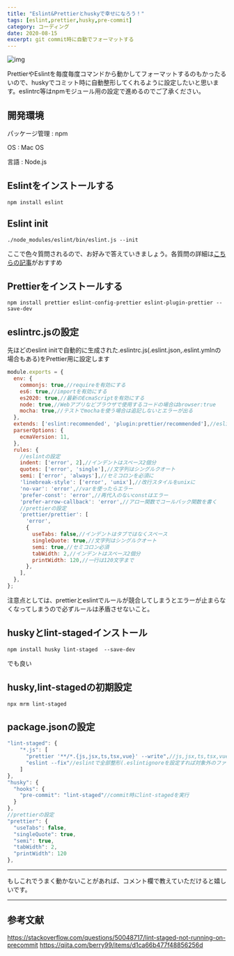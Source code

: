 ```yaml
---
title: "Eslint&Prettierとhuskyで幸せになろう！"
tags: [eslint,prettier,husky,pre-commit]
category: コーディング
date: 2020-08-15
excerpt: git commit時に自動でフォーマットする
---
```


![img](https://live.staticflickr.com/65535/50228712952_343e6e5a59_c.jpg)

PrettierやEslintを毎度毎度コマンドから動かしてフォーマットするのもかったるいので、huskyでコミット時に自動整形してくれるように設定したいと思います。eslintrc等はnpmモジュール用の設定で進めるのでご了承ください。

## 開発環境
パッケージ管理 : npm

OS : Mac OS

言語 : Node.js

## Eslintをインストールする
```
npm install eslint
```

## Eslint init
```
./node_modules/eslint/bin/eslint.js --init
```
ここで色々質問されるので、お好みで答えていきましょう。各質問の詳細は[こちらの記事](https://qiita.com/jobscale/items/eae90308ad885fa2c78c)がおすすめ

## Prettierをインストールする
```
npm install prettier eslint-config-prettier eslint-plugin-prettier --save-dev
```
## eslintrc.jsの設定
先ほどのeslint initで自動的に生成された.eslintrc.js(.eslint.json,.eslint.ymlnの場合もある)をPrettier用に設定します
```javascript
module.exports = {
  env: {
    commonjs: true,//requireを有効にする
    es6: true,//importを有効にする
    es2020: true,//最新のEcmaScriptを有効にする
    node: true,//Webアプリなどブラウザで使用するコードの場合はbrowser:true
    mocha: true,//テストでmochaを使う場合は追記しないとエラーが出る
  },
  extends: ['eslint:recommended', 'plugin:prettier/recommended'],//eslintとprettier両方を追加
  parserOptions: {
    ecmaVersion: 11,
  },
  rules: {
    //eslintの設定
    indent: ['error', 2],//インデントはスペース2個分
    quotes: ['error', 'single'],//文字列はシングルクオート
    semi: ['error', 'always'],//セミコロンを必須に
    'linebreak-style': ['error', 'unix'],//改行スタイルをunixに
    'no-var': 'error',//varを使ったらエラー
    'prefer-const': 'error',//再代入のないconstはエラー
    'prefer-arrow-callback': 'error',//アロー関数でコールバック関数を書く
    //prettierの設定
    'prettier/prettier': [
      'error',
      {
        useTabs: false,//インデントはタブではなくスペース
        singleQuote: true,//文字列はシングルクオート
        semi: true,//セミコロン必須
        tabWidth: 2,//インデントはスペース2個分
        printWidth: 120,//一行は120文字まで
      },
    ],
  },
};
```
注意点としては、prettierとeslintでルールが競合してしまうとエラーが止まらなくなってしまうので必ずルールは矛盾させないこと。
## huskyとlint-stagedインストール
```
npm install husky lint-staged  --save-dev
```
でも良い
## husky,lint-stagedの初期設定
```
npx mrm lint-staged
```
## package.jsonの設定
```javascript
"lint-staged": {
    "*.js": [
      "prettier '**/*.{js,jsx,ts,tsx,vue}' --write",//js,jsx,ts,tsx,vueファイルを整形
      "eslint --fix"//eslintで全部整形(.eslintignoreを設定すれば対象外のファイルを指定できる)
    ]
},
"husky": {
  "hooks": {
    "pre-commit": "lint-staged"//commit時にlint-stagedを実行
  }
},
//prettierの設定
"prettier": {
  "useTabs": false,
  "singleQuote": true,
  "semi": true,
  "tabWidth": 2,
  "printWidth": 120
},
```

---
もしこれでうまく動かないことがあれば、コメント欄で教えていただけると嬉しいです。

---
## 参考文献
https://stackoverflow.com/questions/50048717/lint-staged-not-running-on-precommit
https://qiita.com/berry99/items/d1ca66b477f48856256d
